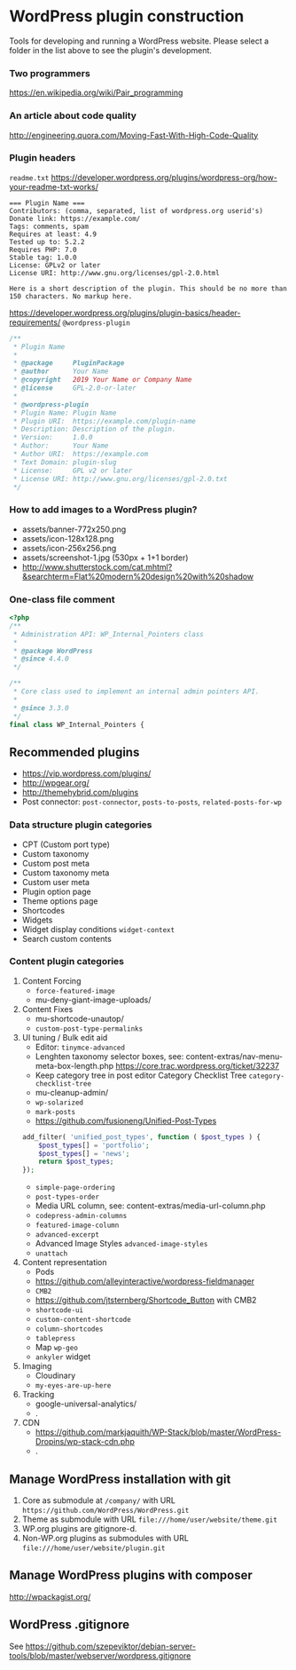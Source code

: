 # WordPress plugin construction

Tools for developing and running a WordPress website.
Please select a folder in the list above to see the plugin's development.

### Two programmers

https://en.wikipedia.org/wiki/Pair_programming

### An article about code quality

http://engineering.quora.com/Moving-Fast-With-High-Code-Quality

### Plugin headers

`readme.txt` https://developer.wordpress.org/plugins/wordpress-org/how-your-readme-txt-works/

```
=== Plugin Name ===
Contributors: (comma, separated, list of wordpress.org userid's)
Donate link: https://example.com/
Tags: comments, spam
Requires at least: 4.9
Tested up to: 5.2.2
Requires PHP: 7.0
Stable tag: 1.0.0
License: GPLv2 or later
License URI: http://www.gnu.org/licenses/gpl-2.0.html

Here is a short description of the plugin. This should be no more than 150 characters. No markup here.
```

https://developer.wordpress.org/plugins/plugin-basics/header-requirements/ `@wordpress-plugin`

```php
/**
 * Plugin Name
 *
 * @package     PluginPackage
 * @author      Your Name
 * @copyright   2019 Your Name or Company Name
 * @license     GPL-2.0-or-later
 *
 * @wordpress-plugin
 * Plugin Name: Plugin Name
 * Plugin URI:  https://example.com/plugin-name
 * Description: Description of the plugin.
 * Version:     1.0.0
 * Author:      Your Name
 * Author URI:  https://example.com
 * Text Domain: plugin-slug
 * License:     GPL v2 or later
 * License URI: http://www.gnu.org/licenses/gpl-2.0.txt
 */
```

### How to add images to a WordPress plugin?

- assets/banner-772x250.png
- assets/icon-128x128.png
- assets/icon-256x256.png
- assets/screenshot-1.jpg (530px + 1+1 border)
- http://www.shutterstock.com/cat.mhtml?&searchterm=Flat%20modern%20design%20with%20shadow

### One-class file comment

```php
<?php
/**
 * Administration API: WP_Internal_Pointers class
 *
 * @package WordPress
 * @since 4.4.0
 */

/**
 * Core class used to implement an internal admin pointers API.
 *
 * @since 3.3.0
 */
final class WP_Internal_Pointers {
```

## Recommended plugins

- https://vip.wordpress.com/plugins/
- http://wpgear.org/
- http://themehybrid.com/plugins
- Post connector: `post-connector`, `posts-to-posts`, `related-posts-for-wp`

### Data structure plugin categories

- CPT (Custom port type)
- Custom taxonomy
- Custom post meta
- Custom taxonomy meta
- Custom user meta
- Plugin option page
- Theme options page
- Shortcodes
- Widgets
- Widget display conditions `widget-context`
- Search custom contents

### Content plugin categories

1. Content Forcing
    + `force-featured-image`
    + mu-deny-giant-image-uploads/
1. Content Fixes
    + mu-shortcode-unautop/
    + `custom-post-type-permalinks`
1. UI tuning / Bulk edit aid
    + Editor: `tinymce-advanced`
    + Lenghten taxonomy selector boxes, see: content-extras/nav-menu-meta-box-length.php https://core.trac.wordpress.org/ticket/32237
    + Keep category tree in post editor Category Checklist Tree `category-checklist-tree`
    + mu-cleanup-admin/
    + `wp-solarized`
    + `mark-posts`
    + https://github.com/fusioneng/Unified-Post-Types
    ```php
    add_filter( 'unified_post_types', function ( $post_types ) {
        $post_types[] = 'portfolio';
        $post_types[] = 'news';
        return $post_types;
    });
    ```
    + `simple-page-ordering`
    + `post-types-order`
    + Media URL column, see: content-extras/media-url-column.php
    + `codepress-admin-columns`
    + `featured-image-column`
    + `advanced-excerpt`
    + Advanced Image Styles `advanced-image-styles`
    + `unattach`
1. Content representation
    + Pods
    + https://github.com/alleyinteractive/wordpress-fieldmanager
    + `CMB2`
    + https://github.com/jtsternberg/Shortcode_Button with CMB2
    + `shortcode-ui`
    + `custom-content-shortcode`
    + `column-shortcodes`
    + `tablepress`
    + Map `wp-geo`
    + `ankyler` widget
1. Imaging
    + Cloudinary
    + `my-eyes-are-up-here`
1. Tracking
    + google-universal-analytics/
    + .
1. CDN
    + https://github.com/markjaquith/WP-Stack/blob/master/WordPress-Dropins/wp-stack-cdn.php
    + .

## Manage WordPress installation with git

1. Core as submodule at `/company/` with URL `https://github.com/WordPress/WordPress.git`
1. Theme as submodule with URL `file:///home/user/website/theme.git`
1. WP.org plugins are gitignore-d.
1. Non-WP.org plugins as submodules with URL `file:///home/user/website/plugin.git`

## Manage WordPress plugins with composer

http://wpackagist.org/

## WordPress .gitignore

See https://github.com/szepeviktor/debian-server-tools/blob/master/webserver/wordpress.gitignore

